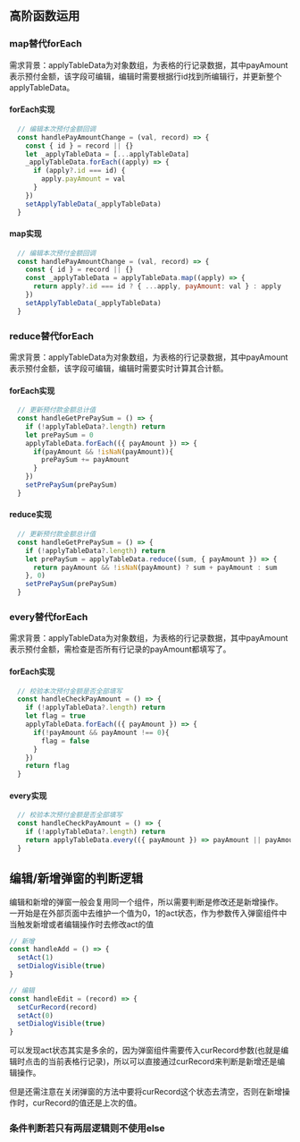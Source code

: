 
## 高阶函数运用
### map替代forEach
需求背景：applyTableData为对象数组，为表格的行记录数据，其中payAmount表示预付金额，该字段可编辑，编辑时需要根据行id找到所编辑行，并更新整个applyTableData。

#### forEach实现
```js
  // 编辑本次预付金额回调
  const handlePayAmountChange = (val, record) => {
    const { id } = record || {}
    let _applyTableData = [...applyTableData]
    _applyTableData.forEach((apply) => {
      if (apply?.id === id) {
        apply.payAmount = val
      }
    })
    setApplyTableData(_applyTableData)
  }
```
#### map实现
```js
  // 编辑本次预付金额回调
  const handlePayAmountChange = (val, record) => {
    const { id } = record || {}
    const _applyTableData = applyTableData.map((apply) => {
      return apply?.id === id ? { ...apply, payAmount: val } : apply
    })
    setApplyTableData(_applyTableData)
  }
```
### reduce替代forEach
需求背景：applyTableData为对象数组，为表格的行记录数据，其中payAmount表示预付金额，该字段可编辑，编辑时需要实时计算其合计额。
#### forEach实现
```js
  // 更新预付款金额总计值
  const handleGetPrePaySum = () => {
    if (!applyTableData?.length) return
    let prePaySum = 0
    applyTableData.forEach(({ payAmount }) => {
      if(payAmount && !isNaN(payAmount)){
        prePaySum += payAmount
      }
    })
    setPrePaySum(prePaySum)
  }
```
#### reduce实现
```js
  // 更新预付款金额总计值
  const handleGetPrePaySum = () => {
    if (!applyTableData?.length) return
    let prePaySum = applyTableData.reduce((sum, { payAmount }) => {
      return payAmount && !isNaN(payAmount) ? sum + payAmount : sum
    }, 0)
    setPrePaySum(prePaySum)
  }
```
### every替代forEach
需求背景：applyTableData为对象数组，为表格的行记录数据，其中payAmount表示预付金额，需检查是否所有行记录的payAmount都填写了。
#### forEach实现
```js
  // 校验本次预付金额是否全部填写
  const handleCheckPayAmount = () => {
    if (!applyTableData?.length) return
    let flag = true
    applyTableData.forEach(({ payAmount }) => {
      if(!payAmount && payAmount !== 0){
        flag = false
      }
    })
    return flag
  }
```
#### every实现
```js
  // 校验本次预付金额是否全部填写
  const handleCheckPayAmount = () => {
    if (!applyTableData?.length) return
    return applyTableData.every(({ payAmount }) => payAmount || payAmount === 0)
  }
```
## 编辑/新增弹窗的判断逻辑
编辑和新增的弹窗一般会复用同一个组件，所以需要判断是修改还是新增操作。
一开始是在外部页面中去维护一个值为0，1的act状态，作为参数传入弹窗组件中
当触发新增或者编辑操作时去修改act的值

```js
// 新增
const handleAdd = () => {
  setAct(1)
  setDialogVisible(true)
}

// 编辑
const handleEdit = (record) => {
  setCurRecord(record)
  setAct(0)
  setDialogVisible(true)
}
```
可以发现act状态其实是多余的，因为弹窗组件需要传入curRecord参数(也就是编辑时点击的当前表格行记录)，所以可以直接通过curRecord来判断是新增还是编辑操作。

但是还需注意在关闭弹窗的方法中要将curRecord这个状态去清空，否则在新增操作时，curRecord的值还是上次的值。

### 条件判断若只有两层逻辑则不使用else